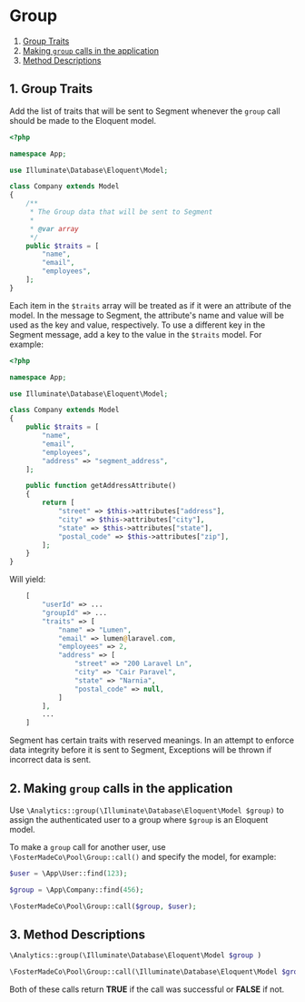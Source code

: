 # Group

1. [Group Traits](#1-group-traits)
2. [Making `group` calls in the application](#2-making-group-calls-in-the-application)
3. [Method Descriptions](#3-method-descriptions)

## 1. Group Traits

Add the list of traits that will be sent to Segment whenever the `group` call
should be made to the Eloquent model.

```php
<?php

namespace App;

use Illuminate\Database\Eloquent\Model;

class Company extends Model
{
    /**
     * The Group data that will be sent to Segment
     * 
     * @var array
     */
    public $traits = [
        "name",
        "email",
        "employees",
    ];
}
```

Each item in the `$traits` array will be treated as if it were an attribute of
the model. In the message to Segment, the attribute's name and value will be used
as the key and value, respectively. To use a different key in the Segment message,
add a key to the value in the `$traits` model. For example:

```php
<?php

namespace App;

use Illuminate\Database\Eloquent\Model;

class Company extends Model
{
    public $traits = [
        "name",
        "email",
        "employees",
        "address" => "segment_address",
    ];

    public function getAddressAttribute()
    {
        return [
            "street" => $this->attributes["address"],
            "city" => $this->attributes["city"],
            "state" => $this->attributes["state"],
            "postal_code" => $this->attributes["zip"],
        ];
    }
}

```

Will yield:

```php
    [
        "userId" => ...
        "groupId" => ...
        "traits" => [
            "name" => "Lumen",
            "email" => lumen@laravel.com,
            "employees" => 2,
            "address" => [
                "street" => "200 Laravel Ln",
                "city" => "Cair Paravel",
                "state" => "Narnia",
                "postal_code" => null,
            ]
        ],
        ...
    ]
```

Segment has certain traits with reserved meanings. In an attempt to enforce data
integrity before it is sent to Segment, Exceptions will be thrown if incorrect data
is sent.

## 2. Making `group` calls in the application

Use `\Analytics::group(\Illuminate\Database\Eloquent\Model $group)` to assign the
authenticated user to a group where `$group` is an Eloquent model.

To make a `group` call for another user, use `\FosterMadeCo\Pool\Group::call()` and
specify the model, for example:

```php
$user = \App\User::find(123);

$group = \App\Company::find(456);

\FosterMadeCo\Pool\Group::call($group, $user);
```

## 3. Method Descriptions

```php
\Analytics::group(\Illuminate\Database\Eloquent\Model $group )
```

```php
\FosterMadeCo\Pool\Group::call(\Illuminate\Database\Eloquent\Model $group [, \Illuminate\Contracts\Auth\Authenticatable $model ] )
```

Both of these calls return **TRUE** if the call was successful or **FALSE** if not.